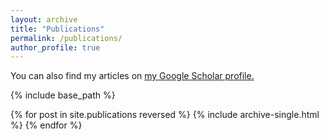 ```yaml
---
layout: archive
title: "Publications"
permalink: /publications/
author_profile: true
---
```

  You can also find my articles on <u><a href="https://scholar.google.com/citations?user=406XjUEAAAAJ&hl=es">my Google Scholar profile</a>.</u>


{% include base_path %}

{% for post in site.publications reversed %}
  {% include archive-single.html %}
{% endfor %}

